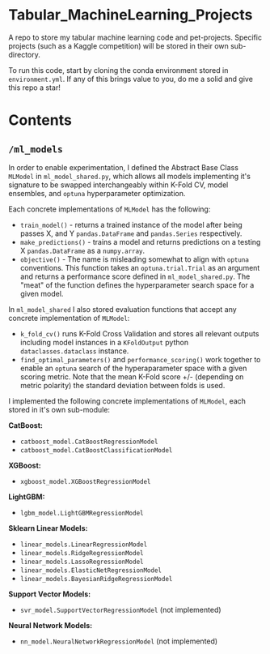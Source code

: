 # Tabular_MachineLearning_Projects

A repo to store my tabular machine learning code and pet-projects. Specific projects (such as a Kaggle competition) will be stored in their own sub-directory.

To run this code, start by cloning the conda environment stored in `environment.yml`. If any of this brings value to you, do me a solid and give this repo a star!

# Contents
## `/ml_models`
In order to enable experimentation, I defined  the Abstract Base Class `MLModel` in `ml_model_shared.py`, which allows all models implementing it's signature to be swapped interchangeably within K-Fold CV, model ensembles, and `optuna` hyperparameter optimization.

Each concrete implementations of `MLModel` has the following:
* `train_model()` - returns a trained instance of the model after being passes X, and Y `pandas.DataFrame` and `pandas.Series` respectively.
* `make_predictions()` - trains a model and returns predictions on a testing X `pandas.DataFrame` as a `numpy.array`.
* `objective()` - The name is misleading somewhat to align with `optuna` conventions. This function takes an `optuna.trial.Trial` as an argument and returns a performance score defined in `ml_model_shared.py`. The "meat" of the function defines the hyperparameter search space for a given model.

In `ml_model_shared` I also stored evaluation functions that accept any concrete implementation of `MLModel`:
* `k_fold_cv()` runs K-Fold Cross Validation and stores all relevant outputs including model instances in a `KFoldOutput` python `dataclasses.dataclass` instance.
* `find_optimal_parameters()` and `performance_scoring()` work together to enable an `optuna` search of the hyperaparameter space with a given scoring metric. Note that the mean K-Fold score +/- (depending on metric polarity) the standard deviation between folds is used.

I implemented the following concrete implementations of `MLModel`, each stored in it's own sub-module:

**CatBoost:**
* `catboost_model.CatBoostRegressionModel`
* `catboost_model.CatBoostClassificationModel`

**XGBoost:**
* `xgboost_model.XGBoostRegressionModel`

**LightGBM:**
* `lgbm_model.LightGBMRegressionModel`

**Sklearn Linear Models:**
* `linear_models.LinearRegressionModel`
* `linear_models.RidgeRegressionModel`
* `linear_models.LassoRegressionModel`
* `linear_models.ElasticNetRegressionModel`
* `linear_models.BayesianRidgeRegressionModel`

**Support Vector Models:**
* `svr_model.SupportVectorRegressionModel` (not implemented)

**Neural Network Models:**
* `nn_model.NeuralNetworkRegressionModel` (not implemented)
